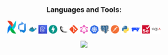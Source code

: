 <!--
**Donzellini/Donzellini** is a ✨ _special_ ✨ repository because its `README.md` (this file) appears on your GitHub profile.

Here are some ideas to get you started:

- 🔭 I’m currently working on ...
- 🌱 I’m currently learning ...
- 👯 I’m looking to collaborate on ...
- 🤔 I’m looking for help with ...
- 💬 Ask me about ...
- 📫 How to reach me: ...
- 😄 Pronouns: ...
- ⚡ Fun fact: ...
-->

<h3 align="center">Languages and Tools:</h3>
<p align="center"> <a> <img src="https://github.com/devicons/devicon/blob/master/icons/apacheairflow/apacheairflow-original.svg" alt="apache-airflow" width="20" height="30"/> </a> 
                   <a> <img src="https://github.com/devicons/devicon/blob/master/icons/azuredevops/azuredevops-original.svg" alt="azure-devops" width="20" height="30"/> </a> 
                   <a> <img src="https://github.com/devicons/devicon/blob/master/icons/docker/docker-original.svg" alt="docker" width="20" height="20"/> </a> 
                   <a> <img src="https://github.com/devicons/devicon/blob/master/icons/dynamodb/dynamodb-original.svg" alt="dynamo-db" width="20" height="20"/> </a> 
                   <a> <img src="https://github.com/devicons/devicon/blob/master/icons/fastapi/fastapi-original.svg" alt="fast-api" width="20" height="20"/> </a> 
                   <a> <img src="https://github.com/devicons/devicon/blob/master/icons/flask/flask-original.svg" alt="flask" width="20" height="20"/> </a> 
                   <a> <img src="https://github.com/devicons/devicon/blob/master/icons/git/git-original.svg" alt="git" width="20" height="20"/> </a> 
                   <a> <img src="https://github.com/devicons/devicon/blob/master/icons/graphql/graphql-plain.svg" alt="graphql" width="20" height="20"/> </a> 
                   <a> <img src="https://github.com/devicons/devicon/blob/master/icons/kubernetes/kubernetes-original.svg" alt="kubernetes" width="20" height="20"/> </a> 
                   <a> <img src="https://github.com/devicons/devicon/blob/master/icons/postgresql/postgresql-original.svg" alt="postgres" width="20" height="20"/> </a>
                   <a> <img src="https://github.com/devicons/devicon/blob/master/icons/postman/postman-original.svg" alt="postman" width="20" height="20"/> </a>
                   <a> <img src="https://github.com/devicons/devicon/blob/master/icons/python/python-original.svg" alt="python" width="20" height="20"/> </a> 
                   <a> <img src="https://github.com/devicons/devicon/blob/master/icons/rancher/rancher-original.svg" alt="rancher" width="20" height="20"/> </a>
                   <a> <img src="https://github.com/devicons/devicon/blob/master/icons/selenium/selenium-original.svg" alt="selenium" width="20" height="20"/> </a>
                   <a> <img src="https://github.com/devicons/devicon/blob/master/icons/sqlalchemy/sqlalchemy-original.svg" alt="sqlalchemy" width="20" height="20"/> </a>
</p>
                 
<p align="center">
  <img height="50%" width="auto" src ="https://github-readme-stats.vercel.app/api/top-langs/?username=Donzellini&layout=compact&hide_border=true&theme=darcula&bg_color=00000000&langs_count=6&hide=jupyter%20notebook,tex,css,php&exclude_repo=Pacman-AI">
  <br>
</p>


